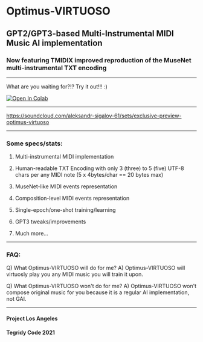 # Optimus-VIRTUOSO

## GPT2/GPT3-based Multi-Instrumental MIDI Music AI implementation

### Now featuring TMIDIX improved reproduction of the MuseNet multi-instrumental TXT encoding 

***

What are you waiting for?!? Try it out!!! :)

[![Open In Colab][colab-badge]][colab-notebook]

[colab-notebook]: <https://colab.research.google.com/github/asigalov61/Optimus-VIRTUOSO/blob/main/Optimus_VIRTUOSO.ipynb>
[colab-badge]: <https://colab.research.google.com/assets/colab-badge.svg>
***

https://soundcloud.com/aleksandr-sigalov-61/sets/exclusive-preview-optimus-virtuoso

***

### Some specs/stats:

1) Multi-instrumental MIDI implementation

2) Human-readable TXT Encoding with only 3 (three) to 5 (five) UTF-8 chars per any MIDI note (5 x 4bytes/char == 20 bytes max)

3) MuseNet-like MIDI events representation

4) Composition-level MIDI events representation

6) Single-epoch/one-shot training/learning

7) GPT3 tweaks/improvements

5) Much more...

***

### FAQ:

Q) What Optimus-VIRTUOSO will do for me?
A) Optimus-VIRTUOSO will virtuosly play you any MIDI music you will train it upon.

Q) What Optimus-VIRTUOSO won't do for me?
A) Optimus-VIRTUOSO won't compose original music for you because it is a regular AI implementation, not GAI.

***

#### Project Los Angeles

#### Tegridy Code 2021
